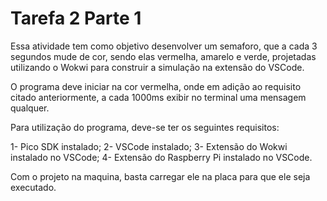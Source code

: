 # Tarefa 2 Parte 1

Essa atividade tem como objetivo desenvolver um semaforo, que a cada 3 segundos mude de cor, sendo elas vermelha, amarelo e verde, projetadas utilizando o Wokwi para construir a simulação na extensão do VSCode.

O programa deve iniciar na cor vermelha, onde em adição ao requisito citado anteriormente, a cada 1000ms exibir no terminal uma mensagem qualquer.

Para utilização do programa, deve-se ter os seguintes requisitos:

1- Pico SDK instalado;
2- VSCode instalado;
3- Extensão do Wokwi instalado no VSCode;
4- Extensão do Raspberry Pi instalado no VSCode.

Com o projeto na maquina, basta carregar ele na placa para que ele seja executado.
